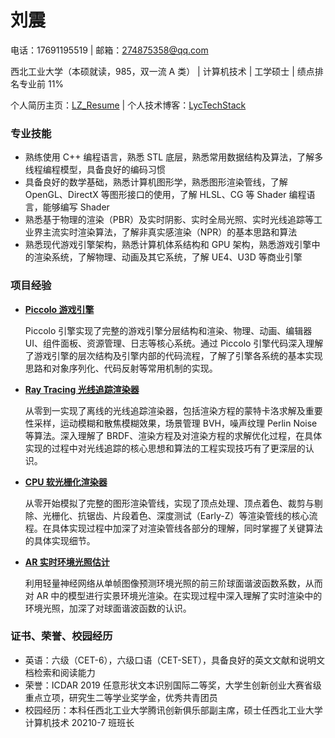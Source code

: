 # 刘震

电话：17691195519 | 邮箱：274875358@qq.com

西北工业大学（本硕就读，985，双一流 A 类） | 计算机技术 | 工学硕士 | 绩点排名专业前 11%

个人简历主页：[LZ_Resume](https://lz328.github.io/LZ_Resume.github.io/) | 个人技术博客：[LycTechStack](https://lz328.github.io/LycTechStack.github.io/)

### 专业技能

- 熟练使用 C++ 编程语言，熟悉 STL 底层，熟悉常用数据结构及算法，了解多线程编程模型，具备良好的编码习惯
- 具备良好的数学基础，熟悉计算机图形学，熟悉图形渲染管线，了解 OpenGL、DirectX 等图形接口的使用，了解 HLSL、CG 等 Shader 编程语言，能够编写 Shader
- 熟悉基于物理的渲染（PBR）及实时阴影、实时全局光照、实时光线追踪等工业界主流实时渲染算法，了解非真实感渲染（NPR）的基本思路和算法
- 熟悉现代游戏引擎架构，熟悉计算机体系结构和 GPU 架构，熟悉游戏引擎中的渲染系统，了解物理、动画及其它系统，了解 UE4、U3D 等商业引擎

### 项目经验

- [**Piccolo 游戏引擎**](https://lz328.github.io/LZ_Resume.github.io/#Piccolo-游戏引擎)

  Piccolo 引擎实现了完整的游戏引擎分层结构和渲染、物理、动画、编辑器 UI、组件面板、资源管理、日志等核心系统。通过 Piccolo 引擎代码深入理解了游戏引擎的层次结构及引擎内部的代码流程，了解了引擎各系统的基本实现思路和对象序列化、代码反射等常用机制的实现。

- [**Ray Tracing 光线追踪渲染器**](https://lz328.github.io/LZ_Resume.github.io/#Ray-Tracing-光线追踪渲染器)

  从零到一实现了离线的光线追踪渲染器，包括渲染方程的蒙特卡洛求解及重要性采样，运动模糊和散焦模糊效果，场景管理 BVH，噪声纹理 Perlin Noise 等算法。深入理解了 BRDF、渲染方程及对渲染方程的求解优化过程，在具体实现的过程中对光线追踪的核心思想和算法的工程实现技巧有了更深层的认识。

- [**CPU 软光栅化渲染器**](https://lz328.github.io/LZ_Resume.github.io/#CPU-软光栅化渲染器)

  从零开始模拟了完整的图形渲染管线，实现了顶点处理、顶点着色、裁剪与剔除、光栅化、抗锯齿、片段着色、深度测试（Early-Z）等渲染管线的核心流程。在具体实现过程中加深了对渲染管线各部分的理解，同时掌握了关键算法的具体实现细节。

- [**AR 实时环境光照估计**](https://lz328.github.io/LZ_Resume.github.io/#AR-实时环境光照估计)

  利用轻量神经网络从单帧图像预测环境光照的前三阶球面谐波函数系数，从而对 AR 中的模型进行实景环境光渲染。在实现过程中深入理解了实时渲染中的环境光照，加深了对球面谐波函数的认识。

### 证书、荣誉、校园经历

- 英语：六级（CET-6），六级口语（CET-SET），具备良好的英文文献和说明文档检索和阅读能力
- 荣誉：ICDAR 2019 任意形状文本识别国际二等奖，大学生创新创业大赛省级重点立项，研究生二等学业奖学金，优秀共青团员
- 校园经历：本科任西北工业大学腾讯创新俱乐部副主席，硕士任西北工业大学计算机技术 20210-7 班班长